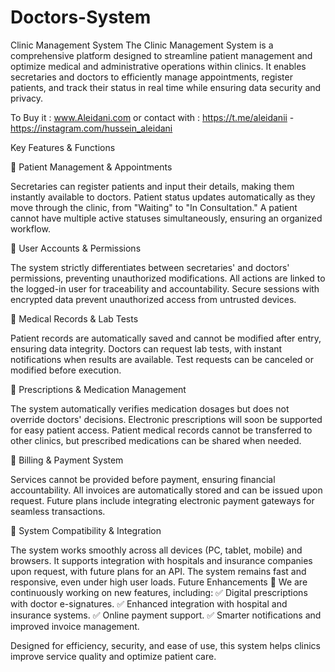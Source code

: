 # Doctors-System
Clinic Management System
The Clinic Management System is a comprehensive platform designed to streamline patient management and optimize medical and administrative operations within clinics. It enables secretaries and doctors to efficiently manage appointments, register patients, and track their status in real time while ensuring data security and privacy.

To Buy it : 
www.Aleidani.com
or contact with : https://t.me/aleidanii - https://instagram.com/hussein_aleidani


Key Features & Functions

🔹 Patient Management & Appointments

Secretaries can register patients and input their details, making them instantly available to doctors.
Patient status updates automatically as they move through the clinic, from "Waiting" to "In Consultation."
A patient cannot have multiple active statuses simultaneously, ensuring an organized workflow.

🔹 User Accounts & Permissions

The system strictly differentiates between secretaries' and doctors' permissions, preventing unauthorized modifications.
All actions are linked to the logged-in user for traceability and accountability.
Secure sessions with encrypted data prevent unauthorized access from untrusted devices.

🔹 Medical Records & Lab Tests

Patient records are automatically saved and cannot be modified after entry, ensuring data integrity.
Doctors can request lab tests, with instant notifications when results are available.
Test requests can be canceled or modified before execution.

🔹 Prescriptions & Medication Management

The system automatically verifies medication dosages but does not override doctors' decisions.
Electronic prescriptions will soon be supported for easy patient access.
Patient medical records cannot be transferred to other clinics, but prescribed medications can be shared when needed.

🔹 Billing & Payment System

Services cannot be provided before payment, ensuring financial accountability.
All invoices are automatically stored and can be issued upon request.
Future plans include integrating electronic payment gateways for seamless transactions.

🔹 System Compatibility & Integration

The system works smoothly across all devices (PC, tablet, mobile) and browsers.
It supports integration with hospitals and insurance companies upon request, with future plans for an API.
The system remains fast and responsive, even under high user loads.
Future Enhancements 🚀
We are continuously working on new features, including:
✅ Digital prescriptions with doctor e-signatures.
✅ Enhanced integration with hospital and insurance systems.
✅ Online payment support.
✅ Smarter notifications and improved invoice management.


Designed for efficiency, security, and ease of use, this system helps clinics improve service quality and optimize patient care.
